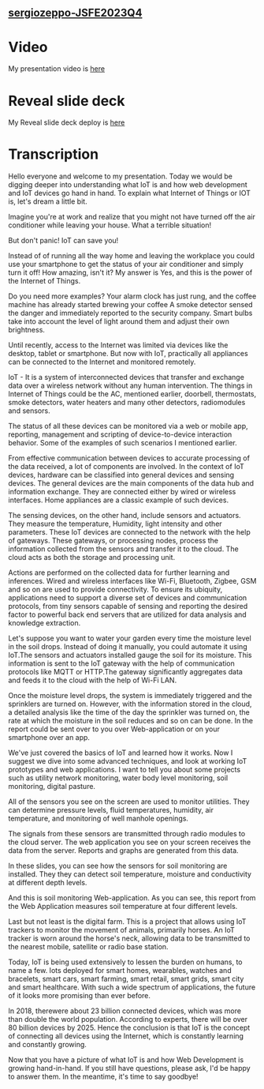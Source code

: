 ## [sergiozeppo-JSFE2023Q4](https://rolling-scopes-school.github.io/sergiozeppo-JSFE2023Q4/)

# Video

My presentation video is [here](https://youtu.be/hFzQyLwLxwM)

# Reveal slide deck

My Reveal slide deck deploy is [here](https://youtu.be/hFzQyLwLxwM)

# Transcription

Hello everyone and welcome to my presentation. Today we would be
digging deeper into understanding what IoT is and how web
development and IoT devices go hand in hand. To explain what
Internet of Things or IOT is, let's dream a little bit.

Imagine you're at work and realize that you might not have turned
off the air conditioner while leaving your house. What a terrible situation!

But don't panic! IoT can save you!

Instead of of running all the way home and leaving the workplace
you could use your smartphone to get the status of your air conditioner and simply
turn it off! How amazing, isn't it? My answer is Yes, and this is
the power of the Internet of Things.

Do you need more examples?
Your alarm clock has just rung, and the coffee machine has already started brewing your coffee
A smoke detector sensed the danger and immediately reported to the security company.
Smart bulbs take into account the level of light around them and adjust their own brightness.

Until recently, access to the Internet was limited via devices like
the desktop, tablet or smartphone. But now with IoT, practically all
appliances can be connected to the Internet and monitored remotely.

IoT - It is a system of interconnected devices that transfer and
exchange data over a wireless network without any human
intervention. The things in Internet of Things could be the AC,
mentioned earlier, doorbell, thermostats, smoke detectors, water
heaters and many other detectors, radiomodules and sensors.

The status of all these devices can be monitored via a web or
mobile app, reporting, management and scripting of
device-to-device interaction behavior. Some of the examples of
such scenarios I mentioned earlier.

From effective communication between devices to accurate processing
of the data received, a lot of components are involved. In the
context of IoT devices, hardware can be classified into general
devices and sensing devices. The general devices are the main
components of the data hub and information exchange. They are
connected either by wired or wireless interfaces. Home appliances
are a classic example of such devices.

The sensing devices, on the other hand, include sensors and
actuators. They measure the temperature, Humidity, light intensity
and other parameters. These IoT devices are connected to the
network with the help of gateways. These gateways, or processing
nodes, process the information collected from the sensors and
transfer it to the cloud. The cloud acts as both the storage and
processing unit.

Actions are performed on the collected data for further learning
and inferences. Wired and wireless interfaces like Wi-Fi,
Bluetooth, Zigbee, GSM and so on are used to provide connectivity.
To ensure its ubiquity, applications need to support a diverse set
of devices and communication protocols, from tiny sensors capable
of sensing and reporting the desired factor to powerful back end
servers that are utilized for data analysis and knowledge
extraction.

Let's suppose you want to water your garden every time the moisture
level in the soil drops. Instead of doing it manually, you could
automate it using IoT.The sensors and actuators installed gauge the
soil for its moisture. This information is sent to the IoT gateway
with the help of communication protocols like MQTT or HTTP.The
gateway significantly aggregates data and feeds it to the cloud with
the help of Wi-Fi LAN.

Once the moisture level drops, the system is immediately triggered
and the sprinklers are turned on. However, with the information
stored in the cloud, a detailed analysis like the time of the day
the sprinkler was turned on, the rate at which the moisture in the
soil reduces and so on can be done. In the report could be sent
over to you over Web-application or on your smartphone over an
app.

We've just covered the basics of IoT and learned how it works. Now I
suggest we dive into some advanced techniques, and look at working
IoT prototypes and web applications. I want to tell you about some
projects such as utility network monitoring, water body level
monitoring, soil monitoring, digital pasture.

All of the sensors you see on the screen are used to monitor
utilities. They can determine pressure levels, fluid temperatures,
humidity, air temperature, and monitoring of well manhole openings.

The signals from these sensors are transmitted through radio modules
to the cloud server. The web application you see on your screen
receives the data from the server. Reports and graphs are generated
from this data.

In these slides, you can see how the sensors for soil monitoring are
installed. They they can detect soil temperature, moisture and
conductivity at different depth levels.

And this is soil monitoring Web-application. As you can see, this
report from the Web Application measures soil temperature at four
different levels.

Last but not least is the digital farm. This is a project that
allows using IoT trackers to monitor the movement of animals,
primarily horses. An IoT tracker is worn around the horse's neck,
allowing data to be transmitted to the nearest mobile, satellite or
radio base station.

Today, IoT is being used extensively to lessen the burden on humans,
to name a few. Iots deployed for smart homes, wearables, watches and
bracelets, smart cars, smart farming, smart retail, smart grids,
smart city and smart healthcare. With such a wide spectrum of
applications, the future of it looks more promising than ever
before.

In 2018, therewere about 23 billion connected devices, which was
more than double the world population. According to experts, there
will be over 80 billion devices by 2025. Hence the conclusion is
that IoT is the concept of connecting all devices using the
Internet, which is constantly learning and constantly growing.

Now that you have a picture of what IoT is and how Web Development
is growing hand-in-hand. If you still have questions, please ask,
I'd be happy to answer them. In the meantime, it's time to say
goodbye!
